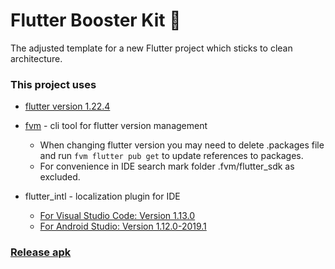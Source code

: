 # Flutter Booster Kit 🚀

The adjusted template for a new Flutter project which sticks to clean architecture.


### This project uses

- [flutter version 1.22.4](https://github.com/flutter/flutter/releases/tag/1.22.3)

- [fvm](https://github.com/leoafarias/fvm) - cli tool for flutter version management
    - When changing flutter version you may need to delete .packages file and run `fvm flutter pub get` to update references to packages. 
    - For convenience in IDE search mark folder .fvm/flutter_sdk as excluded.

- flutter_intl - localization plugin for IDE
    - [For Visual Studio Code: Version 1.13.0](https://marketplace.visualstudio.com/items?itemName=localizely.flutter-intl)
    - [For Android Studio: Version 1.12.0-2019.1](https://plugins.jetbrains.com/plugin/13666-flutter-intl/versions)


### [Release apk](build/app/outputs/flutter-apk/app-release.apk)
